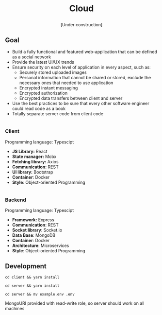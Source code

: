 
# <p align=center>**Cloud**</p>

<p align=center>[Under construction]</p>

## **Goal**

- Build a fully functional and featured web-application that can be defined as a social network
- Provide the latest UI/UX trends
- Ensure security on each level of application in every aspect, such as:
    - Securely stored uploaded images
    - Personal information that cannot be shared or stored, exclude the necessary ones that needed to use application
    - Encrypted instant messaging
    - Encrypted authorization 
    - Encrypted data transfers between client and server
- Use the best practices to be sure that every other software engineer could read code as a book
- Totally separate server code from client code

#

### **Client**

Programming language: Typescipt

- **JS Library:** React
- **State manager:** Mobx
- **Fetching library:** Axios
- **Communication:** REST
- **UI library:** Bootstrap 
- **Container**: Docker
- **Style**: Object-oriented Programming

#

### **Backend**

Programming language: Typescipt  

- **Framework:** Express
- **Communication:** REST
- **Socket library**: Socket.io
- **Data Base**: MongoDB
- **Container**: Docker
- **Architecture**: Microservices
- **Style**: Object-oriented Programming

###

## **Development**

`cd client && yarn install`

`cd server && yarn install`

`cd server && mv example.env .env`

MongoURI provided with read-write role, so server should work on all machines